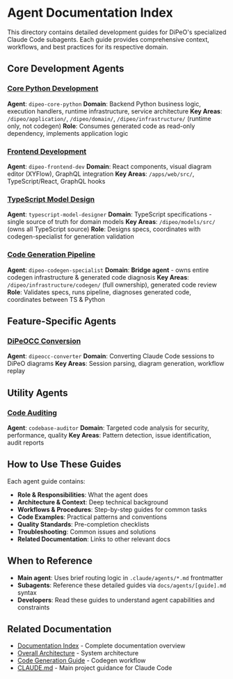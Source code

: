 # Agent Documentation Index

This directory contains detailed development guides for DiPeO's specialized Claude Code subagents. Each guide provides comprehensive context, workflows, and best practices for its respective domain.

## Core Development Agents

### [Core Python Development](core-python-development.md)
**Agent**: `dipeo-core-python`
**Domain**: Backend Python business logic, execution handlers, runtime infrastructure, service architecture
**Key Areas**: `/dipeo/application/`, `/dipeo/domain/`, `/dipeo/infrastructure/` (runtime only, not codegen)
**Role**: Consumes generated code as read-only dependency, implements application logic

### [Frontend Development](frontend-development.md)
**Agent**: `dipeo-frontend-dev`
**Domain**: React components, visual diagram editor (XYFlow), GraphQL integration
**Key Areas**: `/apps/web/src/`, TypeScript/React, GraphQL hooks

### [TypeScript Model Design](typescript-model-design.md)
**Agent**: `typescript-model-designer`
**Domain**: TypeScript specifications - single source of truth for domain models
**Key Areas**: `/dipeo/models/src/` (owns all TypeScript source)
**Role**: Designs specs, coordinates with codegen-specialist for generation validation

### [Code Generation Pipeline](codegen-pipeline.md)
**Agent**: `dipeo-codegen-specialist`
**Domain**: **Bridge agent** - owns entire codegen infrastructure & generated code diagnosis
**Key Areas**: `/dipeo/infrastructure/codegen/` (full ownership), generated code review
**Role**: Validates specs, runs pipeline, diagnoses generated code, coordinates between TS & Python

## Feature-Specific Agents

### [DiPeOCC Conversion](dipeocc-conversion.md)
**Agent**: `dipeocc-converter`
**Domain**: Converting Claude Code sessions to DiPeO diagrams
**Key Areas**: Session parsing, diagram generation, workflow replay


## Utility Agents

### [Code Auditing](code-auditing.md)
**Agent**: `codebase-auditor`
**Domain**: Targeted code analysis for security, performance, quality
**Key Areas**: Pattern detection, issue identification, audit reports


## How to Use These Guides

Each agent guide contains:
- **Role & Responsibilities**: What the agent does
- **Architecture & Context**: Deep technical background
- **Workflows & Procedures**: Step-by-step guides for common tasks
- **Code Examples**: Practical patterns and conventions
- **Quality Standards**: Pre-completion checklists
- **Troubleshooting**: Common issues and solutions
- **Related Documentation**: Links to other relevant docs

## When to Reference

- **Main agent**: Uses brief routing logic in `.claude/agents/*.md` frontmatter
- **Subagents**: Reference these detailed guides via `docs/agents/[guide].md` syntax
- **Developers**: Read these guides to understand agent capabilities and constraints

## Related Documentation

- [Documentation Index](../index.md) - Complete documentation overview
- [Overall Architecture](../architecture/README.md) - System architecture
- [Code Generation Guide](../projects/code-generation-guide.md) - Codegen workflow
- [CLAUDE.md](../../CLAUDE.md) - Main project guidance for Claude Code
